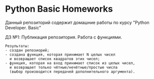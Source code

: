 # Python Basic Homeworks

Данный репозиторий содержит домашние работы по курсу "Python Developer. Basic"

ДЗ №1: Публикация репозитория. Работа с функциями.

    Результаты:
    - создан репозиорий;
    - создана функция, которая принимает N целых чисел
      и возвращает список квадратов этих чисел;
    - функция, которая на вход принимает список из целых чисел,
      и возвращает только чётные/нечётные/простые числа
      (выбор производится передачей дополнительного аргумента).